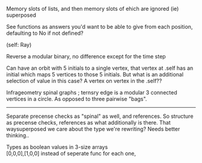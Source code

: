 Memory slots of lists, and then memory slots of ehich are ignored (ie) superposed  
  
See functions as answers you'd want to be able to give from each position, defaulting to No if not defined?  
  
(self: Ray)  
  
Reverse a modular binary, no difference except for the time step  
  
Can have an orbit with 5 initials to a single vertex, that vertex at .self has an initial which maps 5 vertices to those 5 initials. But what is an additional selection of value in this case? A vertex on vertex in the .self??  
  
Infrageometry spinal graphs ; ternsry edge is a modular 3 connected vertices in a circle. As opposed to three pairwise "bags".  
  
---  
  
Separate precense checks as "spinal" as well, and references. So structure as precense checks, references as what additionally is there. That waysuperposed we care about the type we're rewriting? Needs better thinking..  
  
Types as boolean values in 3-size arrays  
[0,0,0],[1,0,0] instead of seperate func for each one,